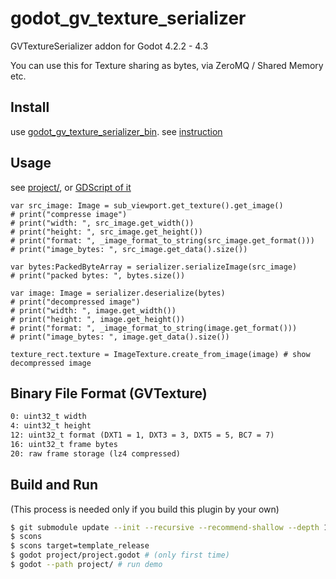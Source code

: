 # godot_gv_texture_serializer

GVTextureSerializer addon for Godot 4.2.2 - 4.3

You can use this for Texture sharing as bytes, via ZeroMQ / Shared Memory etc.

## Install

use [godot_gv_texture_serializer_bin](https://github.com/funatsufumiya/godot_gv_texture_serializer_bin). see [instruction](https://github.com/funatsufumiya/godot_gv_texture_serializer_bin/blob/main/README.md)

## Usage

see [project/](project/), or [GDScript of it](project/test.gd)

```gdscript
var src_image: Image = sub_viewport.get_texture().get_image()
# print("compresse image")
# print("width: ", src_image.get_width())
# print("height: ", src_image.get_height())
# print("format: ", _image_format_to_string(src_image.get_format()))
# print("image_bytes: ", src_image.get_data().size())

var bytes:PackedByteArray = serializer.serializeImage(src_image)
# print("packed bytes: ", bytes.size())

var image: Image = serializer.deserialize(bytes)
# print("decompressed image")
# print("width: ", image.get_width())
# print("height: ", image.get_height())
# print("format: ", _image_format_to_string(image.get_format()))
# print("image_bytes: ", image.get_data().size())

texture_rect.texture = ImageTexture.create_from_image(image) # show decompressed image
```


## Binary File Format (GVTexture)

```txt
0: uint32_t width
4: uint32_t height
12: uint32_t format (DXT1 = 1, DXT3 = 3, DXT5 = 5, BC7 = 7)
16: uint32_t frame bytes
20: raw frame storage (lz4 compressed)
```

## Build and Run

(This process is needed only if you build this plugin by your own)

```bash
$ git submodule update --init --recursive --recommend-shallow --depth 1
$ scons
$ scons target=template_release
$ godot project/project.godot # (only first time)
$ godot --path project/ # run demo
```
